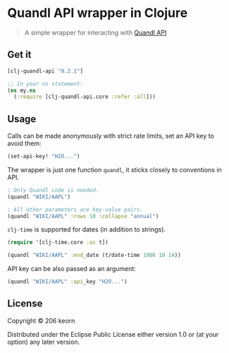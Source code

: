 Quandl API wrapper in Clojure 
===================================

> A simple wrapper for interacting with [Quandl API](https://www.quandl.com/docs/api)

## Get it
```clojure
[clj-quandl-api "0.2.1"]

;; In your ns statement:
(ns my.ns
  (:require [clj-quandl-api.core :refer :all]))
```

## Usage

Calls can be made anonymously with strict rate limits,
set an API key to avoid them:
```clojure
(set-api-key! "H2O...")
```

The wrapper is just one function `quandl`, it sticks closely to conventions in API.
```clojure
; Only Quandl code is needed.
(quandl "WIKI/AAPL")

; All other parameters are key-value pairs.
(quandl "WIKI/AAPL" :rows 10 :collapse "annual")
```

`clj-time` is supported for dates (in addition to strings).
```clojure
(require '[clj-time.core :as t])

(quandl "WIKI/AAPL" :end_date (t/date-time 1986 10 14))
```

API key can be also passed as an argument:
```clojure
(quandl "WIKI/AAPL" :api_key "H2O...")
```

## License

Copyright © 206 keorn

Distributed under the Eclipse Public License either version 1.0 or (at
your option) any later version.
